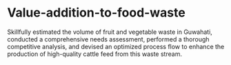 # Value-addition-to-food-waste
Skillfully estimated the volume of fruit and vegetable waste in Guwahati, conducted a comprehensive needs assessment, performed a thorough competitive analysis, and devised an optimized process flow to enhance the production of high-quality cattle feed from this waste stream.
